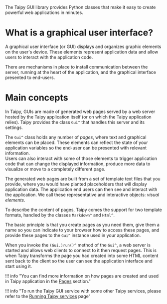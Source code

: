 The Taipy GUI library provides Python classes that make it easy to create
powerful web applications in minutes.

# What is a graphical user interface?

A graphical user interface (or GUI) displays and organizes graphic elements on
the user's device.
These elements represent application data and allow users to
interact with the application code.

There are mechanisms in place to install communication between the server, running
at the heart of the application, and the graphical interface presented to
end-users.

# Main concepts

In Taipy, GUIs are made of generated web pages served by a web server
hosted by the Taipy application itself (or on which the Taipy application
relies). Taipy provides the class `Gui^` that handles this server and its
settings.

The `Gui^` class holds any number of *pages*, where text and graphical elements can
be placed. These elements can reflect the state of your application variables
so the end-user can be presented with relevant information.<br/>
Users can also interact with some of those elements to trigger application code
that can change the displayed information, produce more data to visualize or move to a
completely different page.

The generated web pages are built from a set of template text files that you provide, where you
would have planted placeholders that will display application data. The application end users can
then see and interact with the application. We call these representative and interactive objects:
*visual elements*.

To describe the content of pages, Taipy comes the support for two template formats, handled by the
classes `Markdown^` and `Html^`.

The basic principle is that you create pages as you need them, give them a name
so you can indicate to your browser how to access these pages, and provide these pages to
the `Gui^` instance used in your application.

When you invoke the `(Gui.)run()^` method of the `Gui^`, a web server is
started and allows web clients to connect to it then request pages. This is
when Taipy transforms the page you had created into some HTML
content sent back to the client so the user can see the application interface
and start using it.

!!! info "You can find more information on how pages are created and used in Taipy application in
the [Pages](pages/index.md) section."

!!! info "To run the Taipy GUI service with some other Taipy services, please refer to the [Running Taipy services](../run-deploy/run/running_services.md) page"
